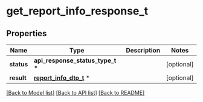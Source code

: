 # get_report_info_response_t

## Properties
Name | Type | Description | Notes
------------ | ------------- | ------------- | -------------
**status** | **api_response_status_type_t \*** |  | [optional] 
**result** | [**report_info_dto_t**](report_info_dto.md) \* |  | [optional] 

[[Back to Model list]](../README.md#documentation-for-models) [[Back to API list]](../README.md#documentation-for-api-endpoints) [[Back to README]](../README.md)


